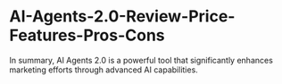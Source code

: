 # AI-Agents-2.0-Review-Price-Features-Pros-Cons
In summary, AI Agents 2.0 is a powerful tool that significantly enhances marketing efforts through advanced AI capabilities.
